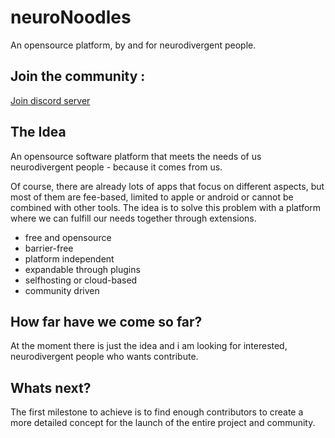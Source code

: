 # neuroNoodles
An opensource platform, by and for neurodivergent people. 

## Join the community : 
[Join discord server](https://discord.com/invite/a34GqmEqWH) 

## The Idea
An opensource software platform that meets the needs of us neurodivergent people - because it comes from us. 

Of course, there are already lots of apps that focus on different aspects, but most of them are fee-based, limited to apple or android or cannot be combined with other tools. The idea is to solve this problem with a platform where we can fulfill our needs together through extensions. 

* free and opensource
* barrier-free
* platform independent
* expandable through plugins
* selfhosting or cloud-based 
* community driven

## How far have we come so far? 
At the moment there is just the idea and i am looking for interested, neurodivergent people who wants contribute. 

## Whats next? 
The first milestone to achieve is to find enough contributors to create a more detailed concept for the launch of the entire project and community. 
